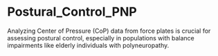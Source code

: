 # Postural_Control_PNP
Analyzing Center of Pressure (CoP) data from force plates is crucial for assessing postural control, especially in populations with balance impairments like elderly individuals with polyneuropathy.

